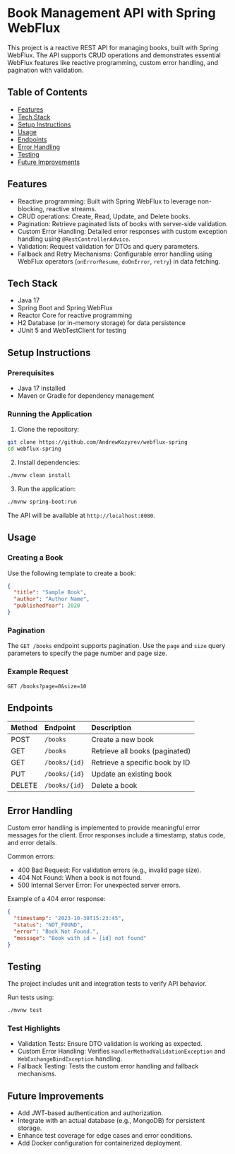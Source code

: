 # **Book Management API with Spring WebFlux**

This project is a reactive REST API for managing books, built with Spring WebFlux. The API supports CRUD operations and
demonstrates essential WebFlux features like reactive programming, custom error handling, and pagination with
validation.

## Table of Contents

* [Features](#features)
* [Tech Stack](#tech-stack)
* [Setup Instructions](#setup-instructions)
* [Usage](#usage)
* [Endpoints](#endpoints)
* [Error Handling](#error-handling)
* [Testing](#testing)
* [Future Improvements](#future-improvements)

## Features

* Reactive programming: Built with Spring WebFlux to leverage non-blocking, reactive streams.
* CRUD operations: Create, Read, Update, and Delete books.
* Pagination: Retrieve paginated lists of books with server-side validation.
* Custom Error Handling: Detailed error responses with custom exception handling using `@RestControllerAdvice`.
* Validation: Request validation for DTOs and query parameters.
* Fallback and Retry Mechanisms: Configurable error handling using WebFlux
  operators (`onErrorResume`, `doOnError`, `retry`) in data fetching.

## Tech Stack

* Java 17
* Spring Boot and Spring WebFlux
* Reactor Core for reactive programming
* H2 Database (or in-memory storage) for data persistence
* JUnit 5 and WebTestClient for testing

## Setup Instructions

### Prerequisites

* Java 17 installed
* Maven or Gradle for dependency management

### Running the Application

1. Clone the repository:

```bash
git clone https://github.com/AndrewKozyrev/webflux-spring
cd webflux-spring
```

2. Install dependencies:

```bash
./mvnw clean install
```

3. Run the application:

```bash
./mvnw spring-boot:run
```

The API will be available at `http://localhost:8080`.

## Usage

### Creating a Book

Use the following template to create a book:

```json
{
  "title": "Sample Book",
  "author": "Author Name",
  "publishedYear": 2020
}
```

### Pagination

The `GET /books` endpoint supports pagination. Use the `page` and `size` query parameters to specify the page number and
page size.

### Example Request

```http request
GET /books?page=0&size=10
```

## Endpoints

| **Method** | **Endpoint**  | **Description**                 |
|------------|:--------------|:--------------------------------|
| POST       | `/books`      | Create a new book               |
| GET	       | `/books`      | Retrieve all books (paginated)  |
| GET	       | `/books/{id}` | 	Retrieve a specific book by ID |
| PUT	       | `/books/{id}` | 	Update an existing book        |
| DELETE     | `/books/{id}` | 	Delete a book                  |

## Error Handling

Custom error handling is implemented to provide meaningful error messages for the client. Error responses include a
timestamp, status code, and error details.

Common errors:

* 400 Bad Request: For validation errors (e.g., invalid page size).
* 404 Not Found: When a book is not found.
* 500 Internal Server Error: For unexpected server errors.

Example of a 404 error response:

```json
{
  "timestamp": "2023-10-30T15:23:45",
  "status": "NOT_FOUND",
  "error": "Book Not Found.",
  "message": "Book with id = [id] not found"
}
```
## Testing

The project includes unit and integration tests to verify API behavior.

Run tests using:

```bash
./mvnw test
```

### Test Highlights

* Validation Tests: Ensure DTO validation is working as expected.
* Custom Error Handling: Verifies `HandlerMethodValidationException` and `WebExchangeBindException` handling.
* Fallback Testing: Tests the custom error handling and fallback mechanisms.

## Future Improvements

* Add JWT-based authentication and authorization.
* Integrate with an actual database (e.g., MongoDB) for persistent storage.
* Enhance test coverage for edge cases and error conditions.
* Add Docker configuration for containerized deployment.